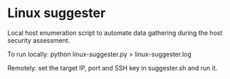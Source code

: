 # Linux suggester

Local host enumeration script to automate data gathering during the host security assessment.

To run locally: python linux-suggester.py > linux-suggester.log

Remotely: set the target IP, port and SSH key in suggester.sh and run it.


